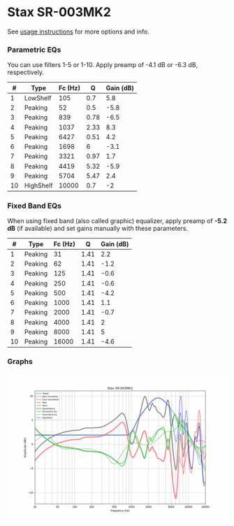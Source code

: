 # Stax SR-003MK2
See [usage instructions](https://github.com/jaakkopasanen/AutoEq#usage) for more options and info.

### Parametric EQs
You can use filters 1-5 or 1-10. Apply preamp of -4.1 dB or -6.3 dB, respectively.

|   # | Type      |   Fc (Hz) |    Q |   Gain (dB) |
|-----|-----------|-----------|------|-------------|
|   1 | LowShelf  |       105 | 0.7  |         5.8 |
|   2 | Peaking   |        52 | 0.5  |        -5.8 |
|   3 | Peaking   |       839 | 0.78 |        -6.5 |
|   4 | Peaking   |      1037 | 2.33 |         8.3 |
|   5 | Peaking   |      6427 | 0.51 |         4.2 |
|   6 | Peaking   |      1698 | 6    |        -3.1 |
|   7 | Peaking   |      3321 | 0.97 |         1.7 |
|   8 | Peaking   |      4419 | 5.32 |        -5.9 |
|   9 | Peaking   |      5704 | 5.47 |         2.4 |
|  10 | HighShelf |     10000 | 0.7  |        -2   |

### Fixed Band EQs
When using fixed band (also called graphic) equalizer, apply preamp of **-5.2 dB** (if available) and set gains manually with these parameters.

|   # | Type    |   Fc (Hz) |    Q |   Gain (dB) |
|-----|---------|-----------|------|-------------|
|   1 | Peaking |        31 | 1.41 |         2.2 |
|   2 | Peaking |        62 | 1.41 |        -1.2 |
|   3 | Peaking |       125 | 1.41 |        -0.6 |
|   4 | Peaking |       250 | 1.41 |        -0.6 |
|   5 | Peaking |       500 | 1.41 |        -4.2 |
|   6 | Peaking |      1000 | 1.41 |         1.1 |
|   7 | Peaking |      2000 | 1.41 |        -0.7 |
|   8 | Peaking |      4000 | 1.41 |         2   |
|   9 | Peaking |      8000 | 1.41 |         5   |
|  10 | Peaking |     16000 | 1.41 |        -4.6 |

### Graphs
![](./Stax%20SR-003MK2.png)
